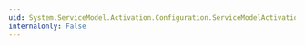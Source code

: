 ```yaml
---
uid: System.ServiceModel.Activation.Configuration.ServiceModelActivationSectionGroup.Diagnostics
internalonly: False
---
```

